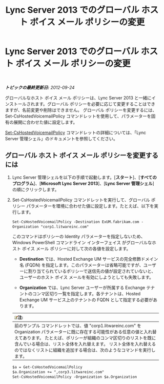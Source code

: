 ﻿---
title: Lync Server 2013 でのグローバル ホスト ボイス メール ポリシーの変更
TOCTitle: Lync Server 2013 でのグローバル ホスト ボイス メール ポリシーの変更
ms:assetid: f059b3ce-a7d8-4ea9-b10b-0052222ec2ce
ms:mtpsurl: https://technet.microsoft.com/ja-jp/library/Gg412994(v=OCS.15)
ms:contentKeyID: 48273958
ms.date: 05/19/2016
mtps_version: v=OCS.15
ms.translationtype: HT
---

# Lync Server 2013 でのグローバル ホスト ボイス メール ポリシーの変更

 

_**トピックの最終更新日:** 2012-09-24_

グローバルなホスト ボイス メール ポリシーは、Lync Server 2013 と一緒にインストールされます。グローバル ポリシーを必要に応じて変更することはできますが、名前変更や削除はできません。 グローバル ポリシーを変更するには、Set-CsHostedVoicemailPolicy コマンドレットを使用して、パラメーターを固有の展開に合わせた値に設定します。

[Set-CsHostedVoicemailPolicy](https://docs.microsoft.com/en-us/powershell/module/skype/Set-CsHostedVoicemailPolicy) コマンドレットの詳細については、「Lync Server 管理シェル」のドキュメントを参照してください。

## グローバル ホスト ボイス メール ポリシーを変更するには

1.  Lync Server 管理シェルを以下の手順で起動します。\[**スタート**\]、\[**すべてのプログラム**\]、\[**Microsoft Lync Server 2013**\]、\[**Lync Server 管理シェル**\] の順にクリックします。

2.  Set-CsHostedVoicemailPolicy コマンドレットを実行して、グローバル ポリシー パラメーターを環境に合わせた値に設定します。たとえば、以下を実行します。
    
        Set-CsHostedVoicemailPolicy -Destination ExUM.fabrikam.com -Organization "corp1.litwareinc.com"
    
    このコマンドはポリシーの Identity パラメーターを指定しないため、Windows PowerShell コマンドライン インターフェイス がグローバルなホスト ボイス メール ポリシーに対して次の各値を設定します。
    
      - **Destination** では、Hosted Exchange UM サービスの完全修飾ドメイン名 (FQDN) を指定します。このパラメーターは省略可能ですが、ユーザーに割り当てられているポリシーで送信先の値が設定されていないと、ユーザーのホスト ボイス メールを有効にしようとしても失敗します。
    
      - **Organization** では、Lync Server ユーザーが所属する Exchange テナントのコンマ区切り一覧を指定します。各テナントは、Hosted Exchange UM サービス上のテナントの FQDN として指定する必要があります。
    
    <table>
    <thead>
    <tr class="header">
    <th><img src="images/Gg412781.note(OCS.15).gif" title="note" alt="note" />注:</th>
    </tr>
    </thead>
    <tbody>
    <tr class="odd">
    <td>前のサンプル コマンドレットでは、値 &quot;corp1.litwareinc.com&quot; を Organization パラメーターに既に存在する可能性がある任意の値と入れ替えてあります。 たとえば、ポリシーが組織のコンマ区切りのリストを既に含んでいる場合は、リスト全体を入れ替えます。 リスト全体を入れ替えるのではなくリストに組織を追加する場合は、次のようなコマンドを実行します。</td>
    </tr>
    </tbody>
    </table>
    
        $a = Get-CsHostedVoicemailPolicy
        $a.Organization += ",corp3.litwareinc.com"
        Set-CsHostedVoicemailPolicy -Organization $a.Organization

